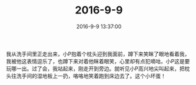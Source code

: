 ﻿---
title: "2016-9-9"
date: 2016-9-9 13:37:00
tags:
categories: 爸爸
---
我从洗手间里正走出来，小P抱着个枕头迎到我面前，蹲下来笑眯了眼地看着我，我被他这表情逗乐了，也蹲下来对着他眯着眼笑，心里却有点犯嘀咕，小P这是要玩哪一出。过了会，我站起来，刚走开到旁边。就听见小P高兴地尖叫起来，把枕头往洗手间的湿地板上一扔，咯咯地笑着跑到床边去了。这个小坏蛋！ ​​​​ 